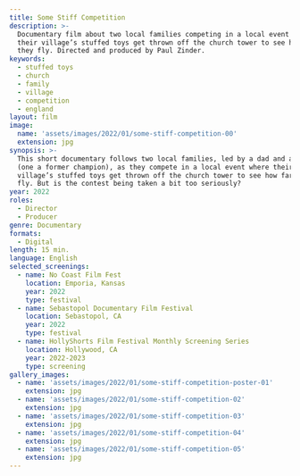 ```yaml
---
title: Some Stiff Competition
description: >-
  Documentary film about two local families competing in a local event where
  their village’s stuffed toys get thrown off the church tower to see how far
  they fly. Directed and produced by Paul Zinder.
keywords:
  - stuffed toys
  - church
  - family
  - village
  - competition
  - england
layout: film
image:
  name: 'assets/images/2022/01/some-stiff-competition-00'
  extension: jpg
synopsis: >-
  This short documentary follows two local families, led by a dad and a granddad
  (one a former champion), as they compete in a local event where their
  village’s stuffed toys get thrown off the church tower to see how far they
  fly. But is the contest being taken a bit too seriously?
year: 2022
roles:
  - Director
  - Producer
genre: Documentary
formats:
  - Digital
length: 15 min.
language: English
selected_screenings:
  - name: No Coast Film Fest
    location: Emporia, Kansas
    year: 2022
    type: festival
  - name: Sebastopol Documentary Film Festival
    location: Sebastopol, CA
    year: 2022
    type: festival
  - name: HollyShorts Film Festival Monthly Screening Series
    location: Hollywood, CA
    year: 2022-2023
    type: screening
gallery_images:
  - name: 'assets/images/2022/01/some-stiff-competition-poster-01'
    extension: jpg
  - name: 'assets/images/2022/01/some-stiff-competition-02'
    extension: jpg
  - name: 'assets/images/2022/01/some-stiff-competition-03'
    extension: jpg
  - name: 'assets/images/2022/01/some-stiff-competition-04'
    extension: jpg
  - name: 'assets/images/2022/01/some-stiff-competition-05'
    extension: jpg
---
```

